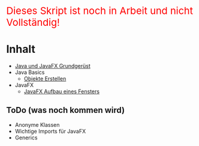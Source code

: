 <span style="font-size: 26px; color: red">Dieses Skript ist noch in Arbeit und nicht Vollständig!</span>

# Inhalt

- [Java und JavaFX Grundgerüst](grundgeruest.md)
- Java Basics
    - [Objekte Erstellen](java-basics/objekte-erstellen.md)
- JavaFX
    - [JavaFX Aufbau eines Fensters](javafx/javafx-aufbau.md)

## ToDo (was noch kommen wird)
- Anonyme Klassen
- Wichtige Imports für JavaFX
- Generics